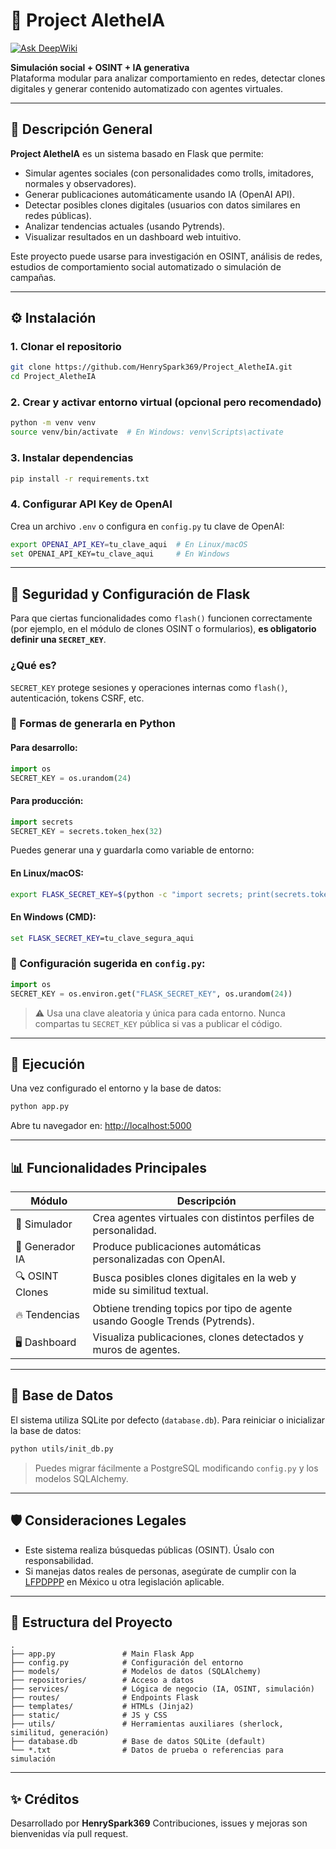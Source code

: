 # 🧠 Project AletheIA

[![Ask DeepWiki](https://deepwiki.com/badge.svg)](https://deepwiki.com/HenrySpark369/Project_AletheIA)

**Simulación social + OSINT + IA generativa**  
Plataforma modular para analizar comportamiento en redes, detectar clones digitales y generar contenido automatizado con agentes virtuales.

---

## 📌 Descripción General

**Project AletheIA** es un sistema basado en Flask que permite:

- Simular agentes sociales (con personalidades como trolls, imitadores, normales y observadores).
- Generar publicaciones automáticamente usando IA (OpenAI API).
- Detectar posibles clones digitales (usuarios con datos similares en redes públicas).
- Analizar tendencias actuales (usando Pytrends).
- Visualizar resultados en un dashboard web intuitivo.

Este proyecto puede usarse para investigación en OSINT, análisis de redes, estudios de comportamiento social automatizado o simulación de campañas.

---

## ⚙️ Instalación

### 1. Clonar el repositorio

```bash
git clone https://github.com/HenrySpark369/Project_AletheIA.git
cd Project_AletheIA
```

### 2. Crear y activar entorno virtual (opcional pero recomendado)

```bash
python -m venv venv
source venv/bin/activate  # En Windows: venv\Scripts\activate
```

### 3. Instalar dependencias

```bash
pip install -r requirements.txt
```

### 4. Configurar API Key de OpenAI

Crea un archivo `.env` o configura en `config.py` tu clave de OpenAI:

```bash
export OPENAI_API_KEY=tu_clave_aqui  # En Linux/macOS
set OPENAI_API_KEY=tu_clave_aqui     # En Windows
```

---

## 🔐 Seguridad y Configuración de Flask

Para que ciertas funcionalidades como `flash()` funcionen correctamente (por ejemplo, en el módulo de clones OSINT o formularios), **es obligatorio definir una `SECRET_KEY`**.

### ¿Qué es?

`SECRET_KEY` protege sesiones y operaciones internas como `flash()`, autenticación, tokens CSRF, etc.

### 🔧 Formas de generarla en Python

#### Para desarrollo:
```python
import os
SECRET_KEY = os.urandom(24)
```

#### Para producción:
```python
import secrets
SECRET_KEY = secrets.token_hex(32)
```

Puedes generar una y guardarla como variable de entorno:

#### En Linux/macOS:
```bash
export FLASK_SECRET_KEY=$(python -c "import secrets; print(secrets.token_hex(32))")
```

#### En Windows (CMD):
```cmd
set FLASK_SECRET_KEY=tu_clave_segura_aqui
```

### 🧠 Configuración sugerida en `config.py`:
```python
import os
SECRET_KEY = os.environ.get("FLASK_SECRET_KEY", os.urandom(24))
```

> ⚠️ Usa una clave aleatoria y única para cada entorno. Nunca compartas tu `SECRET_KEY` pública si vas a publicar el código.

---

## 🚀 Ejecución

Una vez configurado el entorno y la base de datos:

```bash
python app.py
```

Abre tu navegador en: [http://localhost:5000](http://localhost:5000)

---

## 📊 Funcionalidades Principales

| Módulo           | Descripción                                                                 |
|------------------|-----------------------------------------------------------------------------|
| 🧬 Simulador      | Crea agentes virtuales con distintos perfiles de personalidad.             |
| 🧠 Generador IA   | Produce publicaciones automáticas personalizadas con OpenAI.                |
| 🔍 OSINT Clones   | Busca posibles clones digitales en la web y mide su similitud textual.      |
| 🔥 Tendencias     | Obtiene trending topics por tipo de agente usando Google Trends (Pytrends).|
| 🖥️ Dashboard      | Visualiza publicaciones, clones detectados y muros de agentes.              |

---

## 🧪 Base de Datos

El sistema utiliza SQLite por defecto (`database.db`). Para reiniciar o inicializar la base de datos:

```bash
python utils/init_db.py
```

> Puedes migrar fácilmente a PostgreSQL modificando `config.py` y los modelos SQLAlchemy.

---

## 🛡️ Consideraciones Legales

- Este sistema realiza búsquedas públicas (OSINT). Úsalo con responsabilidad.
- Si manejas datos reales de personas, asegúrate de cumplir con la [LFPDPPP](https://www.diputados.gob.mx/LeyesBiblio/pdf/LFPDPPP.pdf) en México u otra legislación aplicable.

---

## 📂 Estructura del Proyecto

```
.
├── app.py               # Main Flask App
├── config.py            # Configuración del entorno
├── models/              # Modelos de datos (SQLAlchemy)
├── repositories/        # Acceso a datos
├── services/            # Lógica de negocio (IA, OSINT, simulación)
├── routes/              # Endpoints Flask
├── templates/           # HTMLs (Jinja2)
├── static/              # JS y CSS
├── utils/               # Herramientas auxiliares (sherlock, similitud, generación)
├── database.db          # Base de datos SQLite (default)
└── *.txt                # Datos de prueba o referencias para simulación
```

---

## ✨ Créditos

Desarrollado por **HenrySpark369**
Contribuciones, issues y mejoras son bienvenidas vía pull request.
